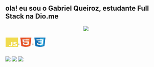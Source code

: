 
 ## ola! eu sou o Gabriel Queiroz, estudante Full Stack na Dio.me
 <div align="center">
  <a href="https://github.com/GabriellQueirozz">
  <img height="180em" src="https://github-readme-stats.vercel.app/api?username=GabriellQueirozz&show_icons=true&theme=tokyonight&include_all_commits=true&count_private=true"/>
  </div  align="">
 <div style="display: inline_block"><br>
  <img align="center" alt="Rafa-Js" height="30" width="40" src="https://raw.githubusercontent.com/devicons/devicon/master/icons/javascript/javascript-plain.svg">
  <img align="center" alt="Rafa-HTML" height="30" width="40" src="https://raw.githubusercontent.com/devicons/devicon/master/icons/html5/html5-original.svg">
  <img align="center" alt="Rafa-CSS" height="30" width="40" src="https://raw.githubusercontent.com/devicons/devicon/master/icons/css3/css3-original.svg">
</div>
  
  ##
  
 <a href="https://www.instagram.com/gabriell_queirozz1/" target="_blank"><img src="https://img.shields.io/badge/-Instagram-%23E4405F?style=for-the-badge&logo=instagram&logoColor=white" target="_blank"></a> 
  <a href = "mailto:g85461036@gmail.com"><img src="https://img.shields.io/badge/-Gmail-%23333?style=for-the-badge&logo=gmail&logoColor=white" target="_blank"></a>
  <a href="www.linkedin.com/in/GabriellQueirozz" target="_blank"><img src="https://img.shields.io/badge/-LinkedIn-%230077B5?style=for-the-badge&logo=linkedin&logoColor=white" target="_blank"></a>

 
